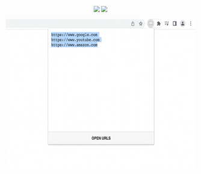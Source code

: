 <p align="center">
  <a href="https://chrome.google.com/webstore/detail/tablist/eagbohciligljbgpbdbflaloangiodhe"><img src="https://img.shields.io/chrome-web-store/users/eagbohciligljbgpbdbflaloangiodhe?label=chrome&logo=google-chrome&logoColor=green&style=for-the-badge"></a>
  <a href="https://addons.mozilla.org/en-US/firefox/addon/tablist"><img src="https://img.shields.io/amo/users/tablist?color=orange&label=firefox&logo=mozilla-firefox&style=for-the-badge"></a>
</p>
<p align="center">
  <img width="640" height="400" src="https://raw.githubusercontent.com/slymax/tablist/master/screenshot.png">
</p>
